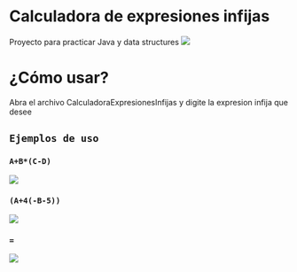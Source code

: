 # Calculadora de expresiones infijas
Proyecto para practicar Java y data structures
![](https://i.imgur.com/xPd5VxU.png)
# ¿Cómo usar?
Abra el archivo CalculadoraExpresionesInfijas y digite la expresion infija que desee
## `Ejemplos de uso`
### `A+B*(C-D)`
![](https://i.imgur.com/ClBndad.png)
### `(A+4(-B-5))`
![](https://i.imgur.com/csgwwlV.png)
### `=`
![](https://i.imgur.com/sieh03t.png)
